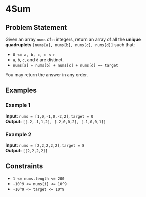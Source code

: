 # 4Sum

## Problem Statement

Given an array `nums` of `n` integers, return an array of all the **unique quadruplets** `[nums[a], nums[b], nums[c], nums[d]]` such that:

- `0 <= a, b, c, d < n`
- `a`, `b`, `c`, and `d` are distinct.
- `nums[a] + nums[b] + nums[c] + nums[d] == target`

You may return the answer in any order.

## Examples

### Example 1

**Input:** `nums = [1,0,-1,0,-2,2]`, `target = 0`  
**Output:** `[[-2,-1,1,2], [-2,0,0,2], [-1,0,0,1]]`

### Example 2

**Input:** `nums = [2,2,2,2,2]`, `target = 8`  
**Output:** `[[2,2,2,2]]`

## Constraints

- `1 <= nums.length <= 200`
- `-10^9 <= nums[i] <= 10^9`
- `-10^9 <= target <= 10^9`
